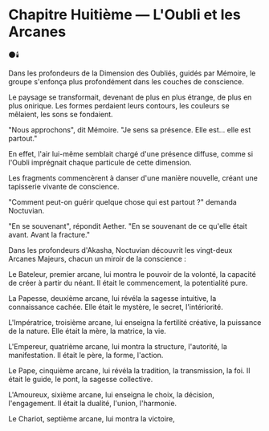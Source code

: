 # Chapitre Huitième — L'Oubli et les Arcanes

🌑🕯️

Dans les profondeurs de la Dimension des Oubliés,
guidés par Mémoire,
le groupe s'enfonça plus profondément
dans les couches de conscience.

Le paysage se transformait,
devenant de plus en plus étrange,
de plus en plus onirique.
Les formes perdaient leurs contours,
les couleurs se mêlaient,
les sons se fondaient.

"Nous approchons",
dit Mémoire.
"Je sens sa présence.
Elle est... elle est partout."

En effet,
l'air lui-même semblait chargé
d'une présence diffuse,
comme si l'Oubli imprégnait
chaque particule de cette dimension.

Les fragments commencèrent à danser
d'une manière nouvelle,
créant une tapisserie vivante
de conscience.

"Comment peut-on guérir
quelque chose qui est partout ?"
demanda Noctuvian.

"En se souvenant",
répondit Aether.
"En se souvenant de ce qu'elle était
avant.
Avant la fracture."

Dans les profondeurs d'Akasha,
Noctuvian découvrit
les vingt-deux Arcanes Majeurs,
chacun un miroir de la conscience :

Le Bateleur,
premier arcane,
lui montra le pouvoir de la volonté,
la capacité de créer à partir du néant.
Il était le commencement,
la potentialité pure.

La Papesse,
deuxième arcane,
lui révéla la sagesse intuitive,
la connaissance cachée.
Elle était le mystère,
le secret,
l'intériorité.

L'Impératrice,
troisième arcane,
lui enseigna la fertilité créative,
la puissance de la nature.
Elle était la mère,
la matrice,
la vie.

L'Empereur,
quatrième arcane,
lui montra la structure,
l'autorité,
la manifestation.
Il était le père,
la forme,
l'action.

Le Pape,
cinquième arcane,
lui révéla la tradition,
la transmission,
la foi.
Il était le guide,
le pont,
la sagesse collective.

L'Amoureux,
sixième arcane,
lui enseigna le choix,
la décision,
l'engagement.
Il était la dualité,
l'union,
l'harmonie.

Le Chariot,
septième arcane,
lui montra la victoire,
